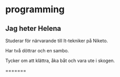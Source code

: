 # programming

<h2> Jag heter Helena</h2>
<p>Studerar för närvarande till It-tekniker på Niketo.</p>
<p>Har två döttrar och en sambo.</P>
<p>Tycker om att klättra, åka båt och vara ute i skogen. </p>
=======

